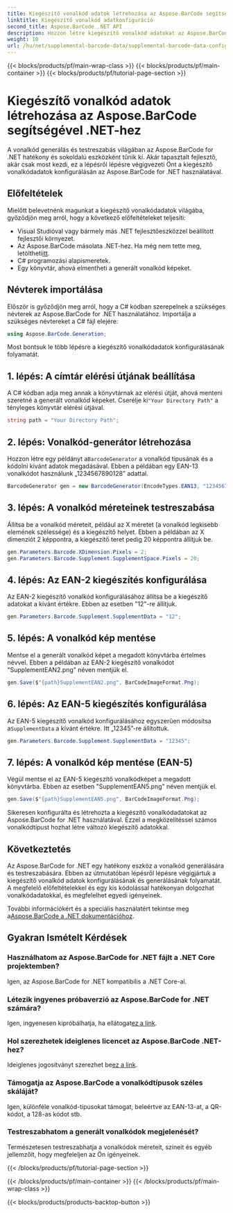 ```yaml
---
title: Kiegészítő vonalkód adatok létrehozása az Aspose.BarCode segítségével .NET-hez
linktitle: Kiegészítő vonalkód adatkonfiguráció
second_title: Aspose.BarCode .NET API
description: Hozzon létre kiegészítő vonalkód adatokat az Aspose.BarCode for .NET segítségével. Az EAN-2 és EAN-5 vonalkódok könnyedén testreszabhatók. Lépésről lépésre útmutató .NET fejlesztőknek.
weight: 10
url: /hu/net/supplemental-barcode-data/supplemental-barcode-data-configuration/
---
```


{{< blocks/products/pf/main-wrap-class >}}
{{< blocks/products/pf/main-container >}}
{{< blocks/products/pf/tutorial-page-section >}}

# Kiegészítő vonalkód adatok létrehozása az Aspose.BarCode segítségével .NET-hez


A vonalkód generálás és testreszabás világában az Aspose.BarCode for .NET hatékony és sokoldalú eszközként tűnik ki. Akár tapasztalt fejlesztő, akár csak most kezdi, ez a lépésről lépésre végigvezeti Önt a kiegészítő vonalkódadatok konfigurálásán az Aspose.BarCode for .NET használatával. 

## Előfeltételek

Mielőtt belevetnénk magunkat a kiegészítő vonalkódadatok világába, győződjön meg arról, hogy a következő előfeltételeket teljesíti:

- Visual Studióval vagy bármely más .NET fejlesztőeszközzel beállított fejlesztői környezet.
-  Az Aspose.BarCode másolata .NET-hez. Ha még nem tette meg, letöltheti[itt](https://releases.aspose.com/barcode/net/).
- C# programozási alapismeretek.
- Egy könyvtár, ahová elmentheti a generált vonalkód képeket.

## Névterek importálása

Először is győződjön meg arról, hogy a C# kódban szerepelnek a szükséges névterek az Aspose.BarCode for .NET használatához. Importálja a szükséges névtereket a C# fájl elejére:

```csharp
using Aspose.BarCode.Generation;
```

Most bontsuk le több lépésre a kiegészítő vonalkódadatok konfigurálásának folyamatát.

## 1. lépés: A címtár elérési útjának beállítása

 A C# kódban adja meg annak a könyvtárnak az elérési útját, ahová menteni szeretné a generált vonalkód képeket. Cserélje ki`"Your Directory Path"` a tényleges könyvtár elérési útjával.

```csharp
string path = "Your Directory Path";
```

## 2. lépés: Vonalkód-generátor létrehozása

 Hozzon létre egy példányt a`BarcodeGenerator` a vonalkód típusának és a kódolni kívánt adatok megadásával. Ebben a példában egy EAN-13 vonalkódot használunk „1234567890128” adattal.

```csharp
BarcodeGenerator gen = new BarcodeGenerator(EncodeTypes.EAN13, "1234567890128");
```

## 3. lépés: A vonalkód méreteinek testreszabása

Állítsa be a vonalkód méreteit, például az X méretet (a vonalkód legkisebb elemének szélessége) és a kiegészítő helyet. Ebben a példában az X dimenziót 2 képpontra, a kiegészítő teret pedig 20 képpontra állítjuk be.

```csharp
gen.Parameters.Barcode.XDimension.Pixels = 2;
gen.Parameters.Barcode.Supplement.SupplementSpace.Pixels = 20;
```

## 4. lépés: Az EAN-2 kiegészítés konfigurálása

Az EAN-2 kiegészítő vonalkód konfigurálásához állítsa be a kiegészítő adatokat a kívánt értékre. Ebben az esetben "12"-re állítjuk. 

```csharp
gen.Parameters.Barcode.Supplement.SupplementData = "12";
```

## 5. lépés: A vonalkód kép mentése

Mentse el a generált vonalkód képet a megadott könyvtárba értelmes névvel. Ebben a példában az EAN-2 kiegészítő vonalkódot "SupplementEAN2.png" néven mentjük el.

```csharp
gen.Save($"{path}SupplementEAN2.png", BarCodeImageFormat.Png);
```

## 6. lépés: Az EAN-5 kiegészítés konfigurálása

 Az EAN-5 kiegészítő vonalkód konfigurálásához egyszerűen módosítsa a`SupplementData` a kívánt értékre. Itt „12345”-re állítottuk.

```csharp
gen.Parameters.Barcode.Supplement.SupplementData = "12345";
```

## 7. lépés: A vonalkód kép mentése (EAN-5)

Végül mentse el az EAN-5 kiegészítő vonalkódképet a megadott könyvtárba. Ebben az esetben "SupplementEAN5.png" néven mentjük el.

```csharp
gen.Save($"{path}SupplementEAN5.png", BarCodeImageFormat.Png);
```

Sikeresen konfigurálta és létrehozta a kiegészítő vonalkódadatokat az Aspose.BarCode for .NET használatával. Ezzel a megközelítéssel számos vonalkódtípust hozhat létre változó kiegészítő adatokkal.

## Következtetés

Az Aspose.BarCode for .NET egy hatékony eszköz a vonalkód generálására és testreszabására. Ebben az útmutatóban lépésről lépésre végigjártuk a kiegészítő vonalkód adatok konfigurálásának és generálásának folyamatát. A megfelelő előfeltételekkel és egy kis kódolással hatékonyan dolgozhat vonalkódadatokkal, és megfelelhet egyedi igényeinek.

 További információkért és a speciális használatért tekintse meg a[Aspose.BarCode a .NET dokumentációhoz](https://reference.aspose.com/barcode/net/).

## Gyakran Ismételt Kérdések

### Használhatom az Aspose.BarCode for .NET fájlt a .NET Core projektemben?
Igen, az Aspose.BarCode for .NET kompatibilis a .NET Core-al.

### Létezik ingyenes próbaverzió az Aspose.BarCode for .NET számára?
 Igen, ingyenesen kipróbálhatja, ha ellátogat[ez a link](https://releases.aspose.com/).

### Hol szerezhetek ideiglenes licencet az Aspose.BarCode .NET-hez?
 Ideiglenes jogosítványt szerezhet be[ez a link](https://purchase.aspose.com/temporary-license/).

### Támogatja az Aspose.BarCode a vonalkódtípusok széles skáláját?
Igen, különféle vonalkód-típusokat támogat, beleértve az EAN-13-at, a QR-kódot, a 128-as kódot stb.

### Testreszabhatom a generált vonalkódok megjelenését?
Természetesen testreszabhatja a vonalkódok méreteit, színeit és egyéb jellemzőit, hogy megfeleljen az Ön igényeinek.

{{< /blocks/products/pf/tutorial-page-section >}}

{{< /blocks/products/pf/main-container >}}
{{< /blocks/products/pf/main-wrap-class >}}

{{< blocks/products/products-backtop-button >}}
